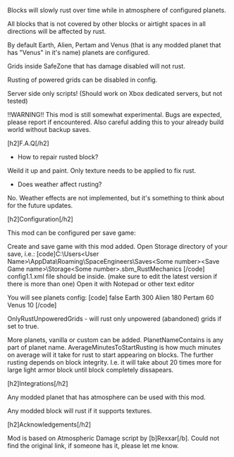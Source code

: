 Blocks will slowly rust over time while in atmosphere of configured planets.

All blocks that is not covered by other blocks or airtight spaces in all directions will be affected by rust.

By default Earth, Alien, Pertam and Venus (that is any modded planet that has "Venus" in it's name) planets are configured.

Grids inside SafeZone that has damage disabled will not rust.

Rusting of powered grids can be disabled in config.

Server side only scripts! (Should work on Xbox dedicated servers, but not tested)

!!WARNING!! This mod is still somewhat experimental. Bugs are expected, please report if encountered. Also careful adding this to your already build world without backup saves.


[h2]F.A.Q[/h2]

- How to repair rusted block?

Weild it up and paint. Only texture needs to be applied to fix rust.

- Does weather affect rusting?

No. Weather effects are not implemented, but it's something to think about for the future updates.


[h2]Configuration[/h2]

This mod can be configured per save game:

Create and save game with this mod added.
Open Storage directory of your save, i.e.: 
[code]C:\Users\<User Name>\AppData\Roaming\SpaceEngineers\Saves\<Some number>\<Save Game name>\Storage\<Some number>.sbm_RustMechanics
[/code]
config1.1.xml file should be inside. (make sure to edit the latest version if there is more than one)
Open it with Notepad or other text editor

You will see planets config:
[code]  <OnlyRustUnpoweredGrids>false</OnlyRustUnpoweredGrids>
  <planets>
    <Planet>
      <PlanetNameContains>Earth</PlanetNameContains>
      <AverageMinutesToStartRusting>300</AverageMinutesToStartRusting>
    </Planet>
    <Planet>
      <PlanetNameContains>Alien</PlanetNameContains>
      <AverageMinutesToStartRusting>180</AverageMinutesToStartRusting>
    </Planet>
    <Planet>
      <PlanetNameContains>Pertam</PlanetNameContains>
      <AverageMinutesToStartRusting>60</AverageMinutesToStartRusting>
    </Planet>
    <Planet>
      <PlanetNameContains>Venus</PlanetNameContains>
      <AverageMinutesToStartRusting>10</AverageMinutesToStartRusting>
    </Planet>
  </planets>
[/code]

OnlyRustUnpoweredGrids - will rust only unpowered (abandoned) grids if set to true.

More planets, vanilla or custom can be added. PlanetNameContains is any part of planet name. AverageMinutesToStartRusting is how much minutes on average will it take for rust to start appearing on blocks. The further rusting depends on block integrity. I.e. it will take about 20 times more for large light armor block until block completely dissapears.


[h2]Integrations[/h2]

Any modded planet that has atmosphere can be used with this mod.

Any modded block will rust if it supports textures.


[h2]Acknowledgements[/h2]

Mod is based on Atmospheric Damage script by [b]Rexxar[/b]. Could not find the original link, if someone has it, please let me know.
